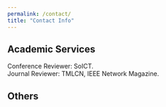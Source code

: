 ```yaml
---
permalink: /contact/
title: "Contact Info"
---
```


## Academic Services

Conference Reviewer: SoICT.  
Journal Reviewer: TMLCN, IEEE Network Magazine.

## Others




